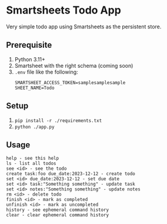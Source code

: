 # Smartsheets Todo App

Very simple todo app using Smartsheets as the persistent store.

## Prerequisite

1. Python 3.11+
2. Smartsheet with the right schema (coming soon)
3. `.env` file like the following:
    ```env
    SMARTSHEET_ACCESS_TOKEN=samplesamplesample
    SHEET_NAME=Todo
    ```

## Setup

1. `pip install -r ./requirements.txt`
2. `python ./app.py`

## Usage

```shell
help - see this help
ls - list all todos
see <id> - see the todo
create task:foo due_date:2023-12-12 - create todo
set <id> due_date:2023-12-12 - set due date
set <id> task:"Something something" - update task
set <id> notes:"Something something" - update notes
rm <id> - delete todo
finish <id> - mark as completed
unfinish <id> - mark as uncompleted
history - see ephemeral command history
clear - clear ephemeral command history
```
